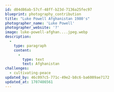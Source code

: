 ```yaml
---
id: d04d86ab-57cf-48ff-b23d-7136a25fec97
blueprint: photography_contribution
title: "Luke Powell Afghanistan 1980's"
photographer_name: 'Luke Powell'
photographer_website: '?'
image: luke-powell-afghan....jpeg.webp
description:
  -
    type: paragraph
    content:
      -
        type: text
        text: Afghanistan
challenges:
  - cultivating-peace
updated_by: 46c097c5-771c-49e2-b8c6-ba6009ae7172
updated_at: 1707486561
---
```

